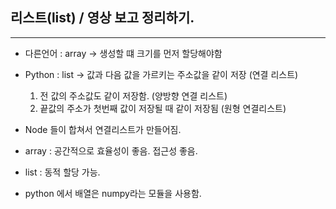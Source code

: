 ## 리스트(list) / 영상 보고 정리하기.
---
- 다른언어 : array -> 생성할 떄 크기를 먼저 할당해야함

- Python : list -> 값과 다음 값을 가르키는 주소값을 같이 저장 (연결 리스트)
	1.  전 값의 주소값도 같이 저장함. (양방향 연결 리스트)
	2. 끝값의 주소가 첫번째 값이 저장될 때 같이 저장됨 (원형 연결리스트)
- Node 들이 합쳐서 연결리스트가 만들어짐.

- array : 공간적으로 효율성이 좋음. 접근성 좋음.
- list : 동적 할당 가능.

- python 에서 배열은 numpy라는 모듈을 사용함.
